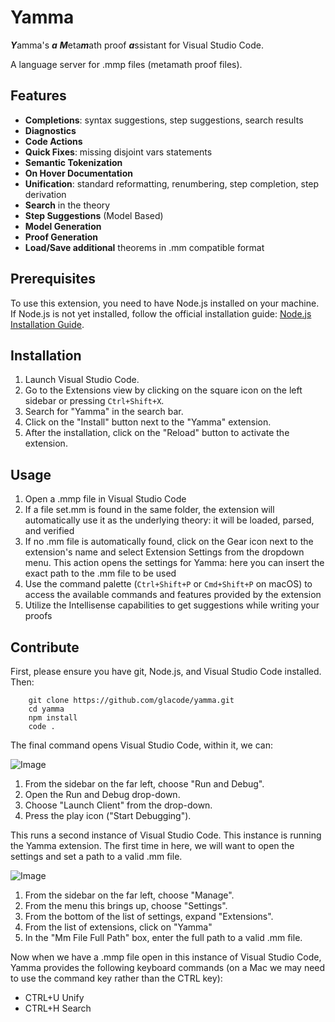 # Yamma

***Y***amma's ***a*** ***M***eta***m***ath proof ***a***ssistant for Visual Studio Code.

A language server for .mmp files (metamath proof files).

## Features

- **Completions**: syntax suggestions, step suggestions, search results
- **Diagnostics**
- **Code Actions**
- **Quick Fixes**: missing disjoint vars statements
- **Semantic Tokenization**
- **On Hover Documentation**
- **Unification**: standard reformatting, renumbering, step completion, step derivation
- **Search** in the theory
- **Step Suggestions** (Model Based)
- **Model Generation**
- **Proof Generation**
- **Load/Save additional** theorems in .mm compatible format

## Prerequisites

To use this extension, you need to have Node.js installed on your machine. If Node.js is not yet installed, follow the official installation guide: [Node.js Installation Guide](https://nodejs.org).

## Installation

1. Launch Visual Studio Code.
2. Go to the Extensions view by clicking on the square icon on the left sidebar or pressing `Ctrl+Shift+X`.
3. Search for "Yamma" in the search bar.
4. Click on the "Install" button next to the "Yamma" extension.
5. After the installation, click on the "Reload" button to activate the extension.

## Usage

1. Open a .mmp file in Visual Studio Code
2. If a file set.mm is found in the same folder, the extension will automatically use it as the underlying theory: it will be loaded, parsed, and verified
3. If no .mm file is automatically found, click on the Gear icon next to the extension's name and select Extension Settings from the dropdown menu. This action opens the settings for Yamma: here you can insert the exact path to the .mm file to be used
4. Use the command palette (`Ctrl+Shift+P` or `Cmd+Shift+P` on macOS) to access the available commands and features provided by the extension
5. Utilize the Intellisense capabilities to get suggestions while writing your proofs

## Contribute

First, please ensure you have git, Node.js, and Visual Studio Code installed.  Then:

```
	git clone https://github.com/glacode/yamma.git
	cd yamma
	npm install
	code .
```
The final command opens Visual Studio Code, within it, we can:

![Image](screenshots/launchClient.png)
1. From the sidebar on the far left, choose "Run and Debug".
2. Open the Run and Debug drop-down.
3. Choose "Launch Client" from the drop-down.
4. Press the play icon ("Start Debugging").

This runs a second instance of Visual Studio Code.  This instance is running the Yamma extension.  The first time in here, we will want to open the settings and set a path to a valid .mm file.

![Image](screenshots/settings.png)
1. From the sidebar on the far left, choose "Manage".
2. From the menu this brings up, choose "Settings".
3. From the bottom of the list of settings, expand "Extensions".
4. From the list of extensions, click on "Yamma"
5. In the "Mm File Full Path" box, enter the full path to a valid .mm file.

Now when we have a .mmp file open in this instance of Visual Studio Code, Yamma provides the following keyboard commands (on a Mac we may need to use the command key rather than the CTRL key):

* CTRL+U Unify
* CTRL+H Search

